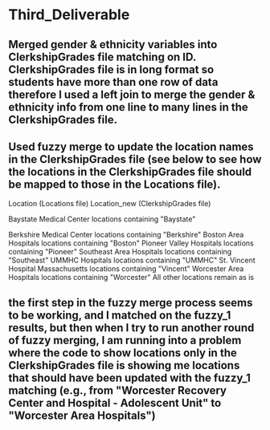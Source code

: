 # Third_Deliverable

## Merged gender & ethnicity variables into ClerkshipGrades file matching on ID. ClerkshipGrades file is in long format so students have more than one row of data therefore I used a left join to merge the gender & ethnicity info from one line to many lines in the ClerkshipGrades file.

## Used fuzzy merge to update the location names in the ClerkshipGrades file (see below to see how the locations in the ClerkshipGrades file should be mapped to those in the Locations file).
Location (Locations file)	            Location_new (ClerkshipGrades file)

Baystate Medical Center	              locations containing "Baystate"

Berkshire Medical Center	            locations containing "Berkshire"
Boston Area Hospitals	                locations containing "Boston"
Pioneer Valley Hospitals	            locations containing "Pioneer"
Southeast Area Hospitals	            locations containing "Southeast"
UMMHC Hospitals	                      locations containing "UMMHC"
St. Vincent Hospital Massachusetts	  locations containing "Vincent"
Worcester Area Hospitals	            locations containing "Worcester"
All other locations                   remain as is

## the first step in the fuzzy merge process seems to be working, and I matched on the fuzzy_1 results, but then when I try to run another round of fuzzy merging, I am running into a problem where the code to show locations only in the ClerkshipGrades file is showing me locations that should have been updated with the fuzzy_1 matching (e.g., from "Worcester Recovery Center and Hospital - Adolescent Unit" to "Worcester Area Hospitals")
 
